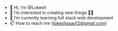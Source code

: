 - 👋 Hi, I’m @Lokesh
- 👀 I’m interested in creating new things 🙋🏻
- 🌱 I’m currently learning full stack web development 
- 📫 How to reach me {lokeshasap12@gmail.com}

<!---
Lokeshis a ✨ special ✨ repository because its `README.md` (this file) appears on your GitHub profile.
You can click the Preview link to take a look at your changes.
--->
